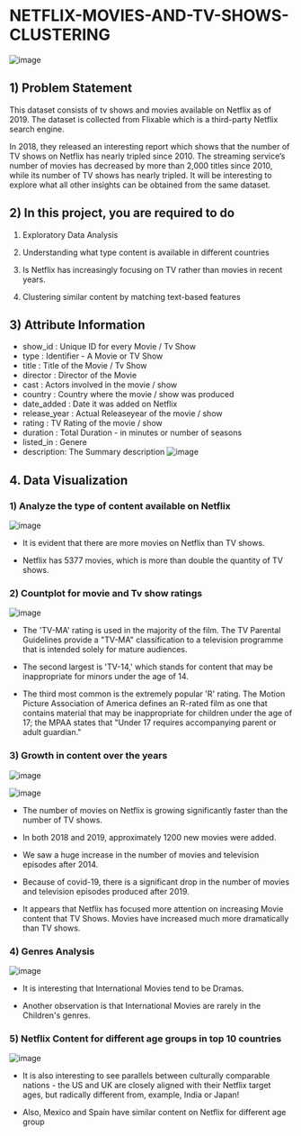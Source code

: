 # NETFLIX-MOVIES-AND-TV-SHOWS-CLUSTERING
![image](https://user-images.githubusercontent.com/85746056/156109575-107339ed-c1ed-4b3f-adc0-9c11d4f4ba7d.png)

## 1) Problem Statement
This dataset consists of tv shows and movies available on Netflix as of 2019. The dataset is collected from Flixable which is a third-party Netflix search engine.

In 2018, they released an interesting report which shows that the number of TV shows on Netflix has nearly tripled since 2010. The streaming service’s number of movies has decreased by more than 2,000 titles since 2010, while its number of TV shows has nearly tripled. It will be interesting to explore what all other insights can be obtained from the same dataset.

## 2) In this project, you are required to do
1) Exploratory Data Analysis

2) Understanding what type content is available in different countries

3) Is Netflix has increasingly focusing on TV rather than movies in recent years.

4) Clustering similar content by matching text-based features

## 3) Attribute Information
* show_id : Unique ID for every Movie / Tv Show
* type : Identifier - A Movie or TV Show
* title : Title of the Movie / Tv Show
* director : Director of the Movie
* cast : Actors involved in the movie / show
* country : Country where the movie / show was produced
* date_added : Date it was added on Netflix
* release_year : Actual Releaseyear of the movie / show
* rating : TV Rating of the movie / show
* duration : Total Duration - in minutes or number of seasons
* listed_in : Genere
* description: The Summary description
![image](https://user-images.githubusercontent.com/85746056/156109719-f4f1693f-0491-43a2-b273-9cbcf4947630.png)

## 4. Data Visualization
### 1) Analyze the type of content available on Netflix
![image](https://user-images.githubusercontent.com/85746056/156109750-dd5ce093-2ab0-4245-b69e-6fc10204ad85.png)
* It is evident that there are more movies on Netflix than TV shows.

* Netflix has 5377 movies, which is more than double the quantity of TV shows.

### 2) Countplot for movie and Tv show ratings
![image](https://user-images.githubusercontent.com/85746056/156109841-50ae2de6-fc9b-40e9-90d0-e9f2fea3d729.png)
* The 'TV-MA' rating is used in the majority of the film. The TV Parental Guidelines provide a "TV-MA" classification to a television programme that is intended solely for mature audiences.

* The second largest is 'TV-14,' which stands for content that may be inappropriate for minors under the age of 14.

* The third most common is the extremely popular 'R' rating. The Motion Picture Association of America defines an R-rated film as one that contains material that may be inappropriate for children under the age of 17; the MPAA states that "Under 17 requires accompanying parent or adult guardian."
### 3) Growth in content over the years
![image](https://user-images.githubusercontent.com/85746056/156109931-cdd0e375-dc09-4f25-bcef-c7d4bc7cba20.png)

![image](https://user-images.githubusercontent.com/85746056/156109952-3fa91b60-b7bd-451c-9e30-54b4c6e11a89.png)

* The number of movies on Netflix is growing significantly faster than the number of TV shows.

* In both 2018 and 2019, approximately 1200 new movies were added.

* We saw a huge increase in the number of movies and television episodes after 2014.

* Because of covid-19, there is a significant drop in the number of movies and television episodes produced after 2019.

* It appears that Netflix has focused more attention on increasing Movie content that TV Shows. Movies have increased much more dramatically than TV shows.
### 4) Genres Analysis
![image](https://user-images.githubusercontent.com/85746056/156110079-39b97791-91d4-4e53-9163-6ed240265961.png)
* It is interesting that International Movies tend to be Dramas.

* Another observation is that International Movies are rarely in the Children's genres.
### 5) Netflix Content for different age groups in top 10 countries
![image](https://user-images.githubusercontent.com/85746056/156110146-f8a036bc-7b77-4da4-9afb-49529aa900c0.png)
* It is also interesting to see parallels between culturally comparable nations - the US and UK are closely aligned with their Netflix target ages, but radically different from, example, India or Japan!

* Also, Mexico and Spain have similar content on Netflix for different age group

